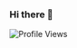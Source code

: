 ### Hi there 👋


![Profile Views](https://hits.seeyoufarm.com/api/count/incr/badge.svg?url=https://github.com/Extrone/&title=Profile%20Views)
<!--
**Extrone/Extrone** is a ✨ _special_ ✨ repository because its `README.md` (this file) appears on your GitHub profile.

Here are some ideas to get you started:

- 🔭 I’m currently working on ...
- 🌱 I’m currently learning ...
- 👯 I’m looking to collaborate on ...
- 🤔 I’m looking for help with ...
- 💬 Ask me about ...
- 📫 How to reach me: ...
- 😄 Pronouns: ...
- ⚡ Fun fact: ...
-->
